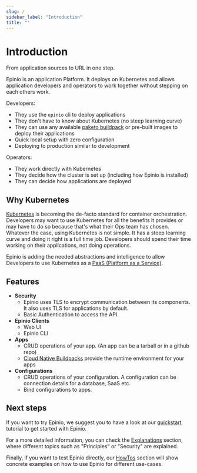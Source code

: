 ```yaml
---
slug: /
sidebar_label: "Introduction"
title: ""
---
```


# Introduction

From application sources to URL in one step.

Epinio is an application Platform. It deploys on Kubernetes and allows application developers and operators to work together without stepping on each others work.

Developers:

- They use the `epinio` cli to deploy applications
- They don't have to know about Kubernetes (no steep learning curve)
- They can use any available [paketo buildpack](https://paketo.io/) or pre-built images to deploy their applications
- Quick local setup with zero configuration
- Deploying to production similar to development

Operators:

- They work directly with Kubernetes
- They decide how the cluster is set up (including how Epinio is installed)
- They can decide how applications are deployed

## Why Kubernetes

[Kubernetes](https://kubernetes.io/) is becoming the de-facto standard for container orchestration.
Developers may want to use Kubernetes for all the benefits it provides or may
have to do so because that's what their Ops team has chosen. Whatever the case,
using Kubernetes is not simple. It has a steep learning curve and doing it right
is a full time job. Developers should spend their time working on their applications,
not doing operations.

Epinio is adding the needed abstractions and intelligence to allow Developers
to use Kubernetes as a [PaaS (Platform as a Service)](https://en.wikipedia.org/wiki/Platform_as_a_service).

## Features

- **Security**
  - Epinio uses TLS to encrypt communication between its components. It also uses TLS for applications by default.
  - Basic Authentication to access the API.
- **Epinio Clients**
  - Web UI
  - Epinio CLI
- **Apps**
  - CRUD operations of your app. (An app can be a tarball or in a github repo)
  - [Cloud Native Buildpacks](https://buildpacks.io/) provide the runtime environment for your apps
- **Configurations**
  - CRUD operations of your configuration. A configuration can be connection details for a database, SaaS etc.
  - Bind configurations to apps.

## Next steps

If you want to try Epinio, we suggest you to have a look at
our [quickstart](./tutorials/quickstart.md) tutorial to get started with Epinio.

For a more detailed information, you can check the [Explanations](./explanations/explanations.md) section,
where different topics such as "Principles" or "Security" are explained.

Finally, if you want to test Epinio directly, our [HowTos](./howtos/howtos.md) section
will show concrete examples on how to use Epinio for different use-cases.